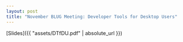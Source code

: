 ```yaml
---
layout: post
title: "November BLUG Meeting: Developer Tools for Desktop Users"
---
```


[Slides]({{ "assets/DTfDU.pdf" | absolute_url }})
